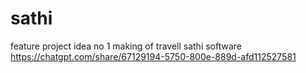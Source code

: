 # sathi
feature project idea no 1 making of travell sathi software
https://chatgpt.com/share/67129194-5750-800e-889d-afd112527581

